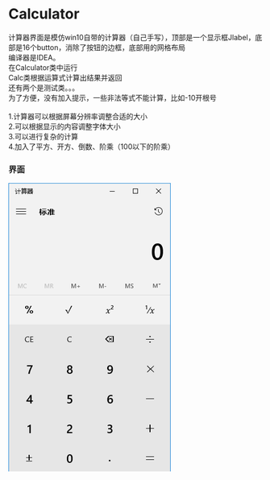 # Calculator
计算器界面是模仿win10自带的计算器（自己手写），顶部是一个显示框Jlabel，底部是16个button，消除了按钮的边框，底部用的网格布局<br>
编译器是IDEA。<br>
在Calculator类中运行<br>
Calc类根据运算式计算出结果并返回<br>
还有两个是测试类。。。<br>
为了方便，没有加入提示，一些非法等式不能计算，比如-10开根号<br>
<br>
1.计算器可以根据屏幕分辨率调整合适的大小<br>
2.可以根据显示的内容调整字体大小<br>
3.可以进行复杂的计算<br>
4.加入了平方、开方、倒数、阶乘（100以下的阶乘）<br>

### 界面
![](界面.png)
